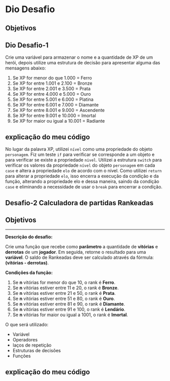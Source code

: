 # Dio Desafio 
 
## Objetivos 
## Dio Desafio-1 
 
Crie uma variável para armazenar o nome e a quantidade de XP de um herói, depois utilize uma estrutura de decisão para apresentar alguma das mensagens abaixo:

1. Se XP for menor do que 1.000 = Ferro
2. Se XP for entre 1.001 e 2.100 = Bronze
3. Se XP for entre 2.001 e 3.500 = Prata 
4. Se XP for entre 4.000 e 5.000 = Ouro 
5. Se XP for entre 5.001 e 6.000 = Platina 
6. Se XP for entre 6.001 e 7.000 = Diamante
7. Se XP for entre 8.001 e 9.000 = Ascendente
8. Se XP for entre 9.001 e 10.000 = Imortal
9. Se XP for maior ou igual a 10.001 = Radiante 

## explicação do meu código
No lugar da palavra XP, utilizei `nível` como uma propriedade do objeto `personagem`. Fiz um teste `if` para verificar se corresponde a um objeto e para verificar se existe a propriedade `nivel`. Utilizei a estrutura `switch` para verificar os valores da propriedade `nível` do objeto `personagem` em cada `case` e altera a propriedade `elo` de acordo com o nível. Como utilizei `return` para alterar a propriedade `elo`, isso encerra a execução da condição e da função, alterando a propriedade elo e dessa maneira, saindo da condição `case` e eliminando a necessidade de usar o `break` para encerrar a condição.

## Desafio-2 Calculadora de partidas Rankeadas
## Objetivos 
** **

**Descrição do desafio:**

Crie uma função que recebe como **parâmetro** a quantidade de **vitórias** e **derrotas** de um **jogador**. Em seguida, retorne o resultado para uma **variável**. O saldo de Rankeadas deve ser calculado através da fórmula: **(vitórias - derrotas)**.

**Condições da função:**

1. Se **n** vitórias for menor do que 10, o rank é **Ferro**.
2. Se **n** vitórias estiver entre 11 e 20, o rank é **Bronze**.
3. Se **n** vitórias estiver entre 21 e 50, o rank é **Prata**.
4. Se **n** vitórias estiver entre 51 e 80, o rank é **Ouro**.
5. Se **n** vitórias estiver entre 81 e 90, o rank é **Diamante**.
6. Se **n** vitórias estiver entre 91 e 100, o rank é **Lendário**.
7. Se **n** vitórias for maior ou igual a 1001, o rank é **Imortal**.


O que será utilizado:

- Variável
- Operadores
- laços de repetição
- Estruturas de decisões
- Funções




## explicação do meu código


